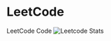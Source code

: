 # LeetCode
LeetCode Code
![Leetcode Stats](https://leetcard.jacoblin.cool/sanjaykasaudhan?ext=heatmap)
